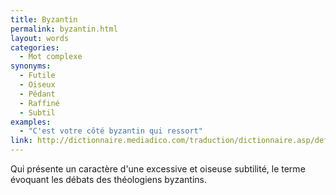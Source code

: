 ```yaml
---
title: Byzantin
permalink: byzantin.html
layout: words
categories:
  - Mot complexe
synonyms:
  - Futile
  - Oiseux
  - Pédant
  - Raffiné
  - Subtil
examples:
  - "C'est votre côté byzantin qui ressort"
link: http://dictionnaire.mediadico.com/traduction/dictionnaire.asp/definition/byzantin/2007
---
```


Qui présente un caractère d'une excessive et oiseuse subtilité, le terme évoquant les débats des théologiens byzantins.
